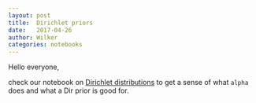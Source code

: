 ```yaml
---
layout: post
title:  Dirichlet priors
date:   2017-04-26
author: Wilker
categories: notebooks
---
```


Hello everyone, 

check our notebook on [Dirichlet distributions](https://github.com/uva-slpl/nlp2/tree/gh-pages/resources/notebooks) to get a sense of what `alpha` does and what a Dir prior is good for.



